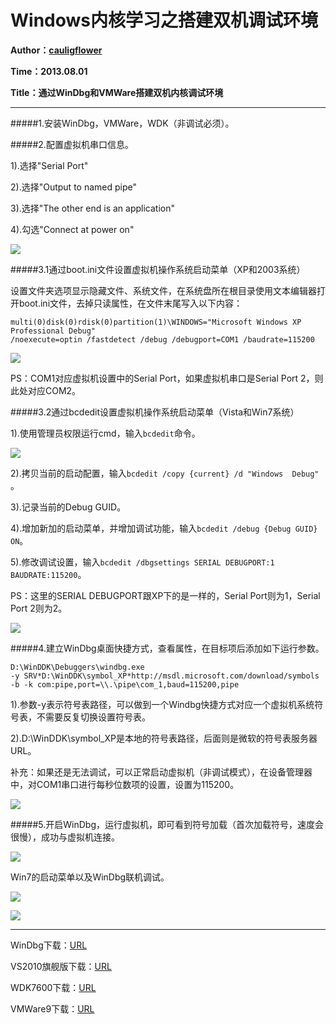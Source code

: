 Windows内核学习之搭建双机调试环境
=====

**Author：[cauligflower](http://cauligflower.github.com)**

**Time：2013.08.01**

**Title：通过WinDbg和VMWare搭建双机内核调试环境**

-----

#####1.安装WinDbg，VMWare，WDK（非调试必须）。



#####2.配置虚拟机串口信息。

1).选择"Serial Port"

2).选择"Output to named pipe"

3).选择"The other end is an application" 

4).勾选"Connect at power on"

![](http://y.photo.qq.com/img?s=7kN7KeirY&l=y.jpg)




#####3.1通过boot.ini文件设置虚拟机操作系统启动菜单（XP和2003系统）

设置文件夹选项显示隐藏文件、系统文件，在系统盘所在根目录使用文本编辑器打开boot.ini文件，去掉只读属性，在文件末尾写入以下内容：

```
multi(0)disk(0)rdisk(0)partition(1)\WINDOWS="Microsoft Windows XP Professional Debug" 
/noexecute=optin /fastdetect /debug /debugport=COM1 /baudrate=115200
```

![](http://y.photo.qq.com/img?s=4dRFGzjvn&l=y.jpg)

PS：COM1对应虚拟机设置中的Serial Port，如果虚拟机串口是Serial Port 2，则此处对应COM2。




#####3.2通过bcdedit设置虚拟机操作系统启动菜单（Vista和Win7系统）

1).使用管理员权限运行cmd，输入```bcdedit```命令。

![](http://y.photo.qq.com/img?s=8Cvr6s0mN&l=y.jpg)

2).拷贝当前的启动配置，输入```bcdedit /copy {current} /d "Windows  Debug" ```。

3).记录当前的Debug GUID。

4).增加新加的启动菜单，并增加调试功能，输入```bcdedit /debug {Debug GUID} ON```。

5).修改调试设置，输入```bcdedit /dbgsettings SERIAL DEBUGPORT:1 BAUDRATE:115200```。

PS：这里的SERIAL DEBUGPORT跟XP下的是一样的，Serial Port则为1，Serial Port 2则为2。

![](http://y.photo.qq.com/img?s=Zvefz6s1t&l=y.jpg)




#####4.建立WinDbg桌面快捷方式，查看属性，在目标项后添加如下运行参数。

```
D:\WinDDK\Debuggers\windbg.exe 
-y SRV*D:\WinDDK\symbol_XP*http://msdl.microsoft.com/download/symbols 
-b -k com:pipe,port=\\.\pipe\com_1,baud=115200,pipe
```

1).参数-y表示符号表路径，可以做到一个Windbg快捷方式对应一个虚拟机系统符号表，不需要反复切换设置符号表。

2).D:\WinDDK\symbol_XP是本地的符号表路径，后面则是微软的符号表服务器URL。

补充：如果还是无法调试，可以正常启动虚拟机（非调试模式），在设备管理器中，对COM1串口进行每秒位数项的设置，设置为115200。

![](http://y.photo.qq.com/img?s=veHR7T6ml&l=y.jpg)




#####5.开启WinDbg，运行虚拟机，即可看到符号加载（首次加载符号，速度会很慢），成功与虚拟机连接。

![](http://y.photo.qq.com/img?s=ptwGyoJJm&l=y.jpg)

Win7的启动菜单以及WinDbg联机调试。

![](http://y.photo.qq.com/img?s=EjV1kcDZq&l=y.jpg)

![](http://y.photo.qq.com/img?s=OsW2Dhl7i&l=y.jpg)


-----

WinDbg下载：[URL](http://msdn.microsoft.com/en-us/windows/hardware/gg463009.aspx)

VS2010旗舰版下载：[URL](ed2k://|file|cn_visual_studio_2010_ultimate_x86_dvd_532347.iso|2685982720|4AE6228933DDE49D9BFA4C3467C831C2|/)

WDK7600下载：[URL](http://download.microsoft.com/download/4/A/2/4A25C7D5-EFBE-4182-B6A9-AE6850409A78/GRMWDK_EN_7600_1.ISO)

VMWare9下载：[URL](ed2k://|file|%5B%28VMware.Workstation.%29v9.0.2%5D.%5B%28VMware.Workstation.%29v9.0.2%5D.%5B%28VMware.Workstation.%29v9.0.2%5D.Vmware.Workstation.v9.0.2.1031769.Incl.Keymaker-Zwt.zip|426456429|f08a6daeb1ee7ce4ddf27f8c133e1b7e|/)
